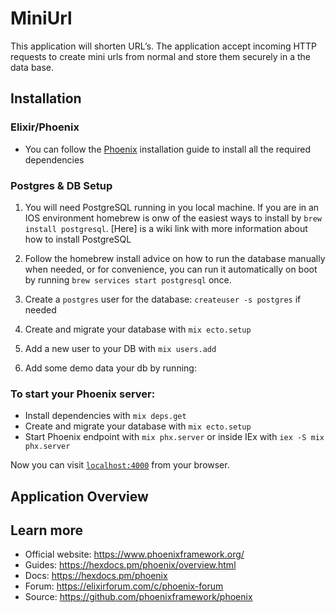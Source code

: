 # MiniUrl

This application will shorten URL’s. The application accept incoming HTTP requests to create mini urls from normal and store them securely in a the data base.

## Installation 

### Elixir/Phoenix
  * You can follow the [Phoenix](https://hexdocs.pm/phoenix/installation.html) installation guide to install all the required dependencies 

### Postgres & DB Setup

1. You will need PostgreSQL running in you local machine. If you are in an IOS environment homebrew is onw of the easiest ways to install by `brew install postgresql`. [Here] is a wiki link with more information about how to install PostgreSQL

2. Follow the homebrew install advice on how to run the database manually when needed, or for convenience, you can run it automatically on boot by running `brew services start postgresql` once.

3. Create a `postgres` user for the database: `createuser -s postgres` if needed 

4. Create and migrate your database with `mix ecto.setup`

5. Add a new user to your DB with `mix users.add`

6. Add some demo data your db by running:

### To start your Phoenix server:

  * Install dependencies with `mix deps.get`
  * Create and migrate your database with `mix ecto.setup`
  * Start Phoenix endpoint with `mix phx.server` or inside IEx with `iex -S mix phx.server` 

Now you can visit [`localhost:4000`](http://localhost:4000) from your browser.

## Application Overview


## Learn more

  * Official website: https://www.phoenixframework.org/
  * Guides: https://hexdocs.pm/phoenix/overview.html
  * Docs: https://hexdocs.pm/phoenix
  * Forum: https://elixirforum.com/c/phoenix-forum
  * Source: https://github.com/phoenixframework/phoenix
